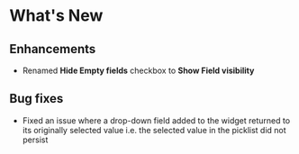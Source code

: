 # What's New

## Enhancements

- Renamed **Hide Empty fields** checkbox to **Show Field visibility**

## Bug fixes

- Fixed an issue where a drop-down field added to the widget returned to its originally selected value i.e. the selected value in the picklist did not persist